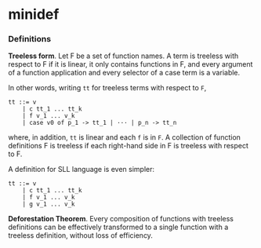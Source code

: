 # minidef

### Definitions

**Treeless form**.
Let F be a set of function names. A term is treeless with respect to F if it is linear, it only contains functions in F, and every argument of a function application and every selector of a case term is a variable.

In other words, writing `tt` for treeless terms with respect to `F`,
```
tt ::= v
    | c tt_1 ... tt_k
    | f v_1 ... v_k
    | case v0 of p_1 -> tt_1 | ··· | p_n -> tt_n
```
where, in addition, `tt` is linear and each `f` is in `F`.
A collection of function definitions F is treeless if each right-hand side in F is treeless with respect to F.

A definition for SLL language is even simpler:
```
tt ::= v
    | c tt_1 ... tt_k
    | f v_1 ... v_k
    | g v_1 ... v_k
```


**Deforestation Theorem**.
Every composition of functions with treeless definitions can be effectively transformed to a single function with a treeless definition, without loss of efficiency.
